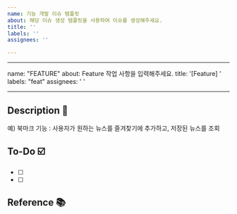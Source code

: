 ```yaml
---
name: 기능 개발 이슈 템플릿
about: 해당 이슈 생성 템플릿을 사용하여 이슈를 생성해주세요.
title: ''
labels: ''
assignees: ''

---
```


---
name: "FEATURE"
about: Feature 작업 사항을 입력해주세요.
title: '[Feature] '
labels: "feat"
assignees: ' '

---

## Description 📝
<!-- 기능에 대한 설명을 적어주세요. -->
예) 북마크 기능 : 사용자가 원하는 뉴스를 즐겨찾기에 추가하고, 저장된 뉴스를 조회

## To-Do ☑️
- [ ]
- [ ]

## Reference 📚
